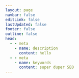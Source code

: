 ```yaml
---
layout: page
navbar: false
editLink: false
lastUpdated: false
footer: false
outline: false
head:
  - - meta
    - name: description
      content: hello
  - - meta
    - name: keywords
      content: super duper SEO
---
```


<script setup>
import Main from './resume.vue'
</script>

<Main />
